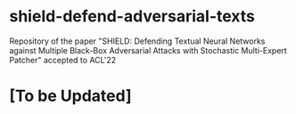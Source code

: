 # shield-defend-adversarial-texts
Repository of the paper "SHIELD: Defending Textual Neural Networks against Multiple Black-Box Adversarial Attacks with Stochastic Multi-Expert Patcher" accepted to ACL'22

# [To be Updated]
